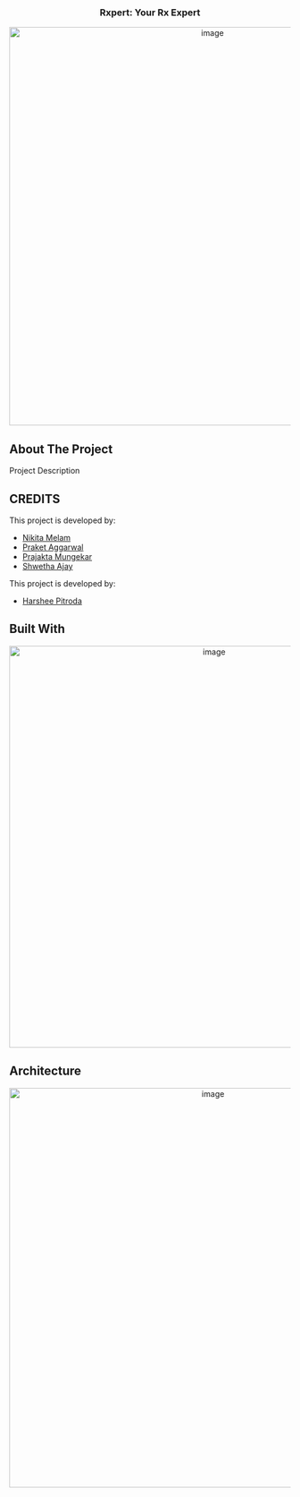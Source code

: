 <h3 align="center">Rxpert: Your Rx Expert</h3>
<div align='center'> <img width="712" alt="image" src="https://user-images.githubusercontent.com/73131499/176731076-7c2e3d38-67f8-4b44-9792-3be194caa69c.png"> </div>


<!-- ABOUT THE PROJECT -->
## About The Project

Project Description

<!-- CREDITS -->
## CREDITS

This project is developed by:
* [Nikita Melam](https://github.com/nikita-m1)
* [Praket Aggarwal](https://github.com/Tekarp)
* [Prajakta Mungekar](https://github.com/PrajaktaMungekar)
* [Shwetha Ajay](https://github.com/ShwethaAjay)

This project is developed by:
* [Harshee Pitroda](https://github.com/Harshee-Pitroda)

## Built With
<div align='center'> <img width="718" alt="image" src="https://user-images.githubusercontent.com/73131499/176733064-5d0b4d70-5f5e-411a-9160-7b613674d0ee.png"> </div>


## Architecture
<div align='center'> <img width="714" alt="image" src="https://user-images.githubusercontent.com/73131499/176733248-f75d0352-311a-4342-92fa-e7e2d51236e0.png">  </div>

